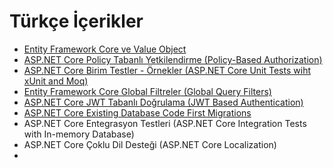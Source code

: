 # Türkçe İçerikler

- [Entity Framework Core ve Value Object](./_pages/ef_core_value_object.md)
- [ASP.NET Core Policy Tabanlı Yetkilendirme (Policy-Based Authorization)](./_pages/asp_net_core_policy_based_auth.md)
- [ASP.NET Core Birim Testler - Örnekler (ASP.NET Core Unit Tests wiht xUnit and Moq)](./_pages/asp_net_core_unit_tests.md)
- [Entity Framework Core Global Filtreler (Global Query Filters)](./_pages/ef_core_gloal_query_filters.md)
- [ASP.NET Core JWT Tabanlı Doğrulama (JWT Based Authentication)](./_pages/jwt_token_based_auth.md)
- [ASP.NET Core Existing Database Code First Migrations](./_pages/ef_core_existing_db.md)
- ASP.NET Core Entegrasyon Testleri (ASP.NET Core Integration Tests with In-memory Database)
- ASP.NET Core Çoklu Dil Desteği (ASP.NET Core Localization)
- 
